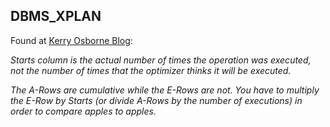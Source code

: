 ## DBMS_XPLAN ##

Found at [Kerry Osborne Blog](http://kerryosborne.oracle-guy.com/2010/02/gather_plan_statistics/):

*Starts column is the actual number of times the operation was executed,
not the number of times that the optimizer thinks it will be executed.*

*The A-Rows are cumulative while the E-Rows are not.
You have to multiply the E-Row by Starts (or divide A-Rows by the number of executions)
in order to compare apples to apples.*

